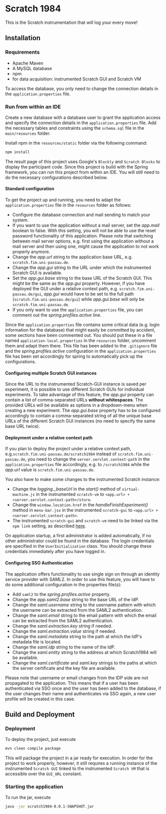 # Scratch 1984

This is the Scratch instrumentation that will log your every move!

## Installation

### Requirements

- Apache Maven
- A MySQL database
- npm
- for data acquisition: instrumented Scratch GUI and Scratch VM

To access the database, you only need to change the connection details in the `application.properties` file.

### Run from within an IDE

Create a new database with a database user to grant the application access and specify the connection details in the
`application.properties` file. Add the necessary tables and constraints using the `schema.sql` file in the
`main/resources` folder.

Install npm in the `resources/static` folder via the following command:
```bash
npm install
```
The result page of this project uses Google's `Blockly` and `Scratch Blocks` to display the participant code. Since this
project is build with the Spring framework, you can run this project from within an IDE. You will still need to do the
necessary configurations described below.

#### Standard configuration

To get the project up and running, you need to adapt the `application.properties` file in the `resources` folder as
follows:
- Configure the database connection and mail sending to match your system.
- If you want to use the application without a mail server, set the *app.mail* boolean to false. With this setting,
  you will not be able to use the reset password functionality of this application. Please note that switching between
  mail server options, e.g. first using the application without a mail server and then using one, might cause the
  application to not work properly anymore.
- Change the *app.url* string to the application base URL, e.g. `scratch.fim.uni-passau.de`.
- Change the *app.gui* string to the URL under which the instrumented Scratch GUI is available.
- Set the *app.gui.base* string to the base URL of the Scratch GUI. This might be the same as the *app.gui* property.
  However, if you have deployed the GUI under a relative context path, e.g. `scratch.fim.uni-passau.de/gui`, *app.gui*
  would have to be set to the full path (`scratch.fim.uni-passau.de/gui`) while *app.gui.base* will only be
  `scratch.fim.uni-passau.de`.
- If you only want to use the `application.properties` file, you can comment out the *spring.profiles.active* line.

Since the `application.properties` file contains some critical data (e.g. login information for the database) that might
easily be committed by accident, some sections have been commented out. You should put these in a file named
`application-local.properties` in the `resources` folder, uncomment them and adapt them there. This file has been added
to the `.gitignore` file and the *spring.profiles.active* configuration in the `application.properties` file has been
set accordingly for spring to automatically pick up the configurations.

#### Configuring multiple Scratch GUI instances

Since the URL to the instrumented Scratch-GUI instance is saved per experiment, it is possible to use different Scratch
GUIs for individual experiments. To take advantage of this feature, the *app.gui* property can contain a list of
comma-separated URLs **without whitespaces**. The provided URLs will be available as options in a dropdown-menu when
creating a new experiment. The *app.gui.base* property has to be configured accordingly to contain a comma-separated
string of all the unique base URLs of the different Scratch GUI instances (no need to specify the same base URL twice).

#### Deployment under a relative context path

If you plan to deploy the project under a relative context path, e.g.`scratch.fim.uni-passau.de/scratch1984` instead of
`scratch.fim.uni-passau.de`, you need to change the `server.servlet.context-path` in the `application.properties` file
accordingly, e.g. to `/scratch1984` while the *app.url* value is `scratch.fim.uni-passau.de`.

You also have to make some changes to the instrumented Scratch instance:
- Change the *logging._baseUrl* in the *start()* method of `virtual-machine.js` in the instrumented `scratch-vm` to
  `<app.url> + <server.servlet.context-path>/store`.
- Change the `window.location.href` in the *handleFinishExperiment()* method in `menu-bar.jsx` in the instrumented
  `scratch-gui` to `<app.url> + <server.servlet.context-path>`.
- The instrumented `scratch-gui` and `scratch-vm` need to be linked via the `npm link` setting, as described
  [here](https://github.com/LLK/scratch-gui/wiki/Getting-Started).

On application startup, a first administrator is added automatically, if no other administrator could be found in the
database. The login credentials are specified in the `UserInitialization` class. You should change these credentials
immediately after you have logged in.

#### Configuring SSO Authentication

The application offers functionality to use single sign on through an identity service provider with SAML2. In order to
use this feature, you will have to do some additional configuration in the properties file(s):
- Add `saml2` to the *spring.profiles.active* property.
- Change the *app.saml2.base* string to the base URL of the IdP.
- Change the *saml.username* string to the username pattern with which the username can be extracted from the SAML2
authentication.
- Change the *saml.email* string to the email pattern with which the email can be extracted from the SAML2
authentication.
- Change the *saml.extraction.key* string if needed.
- Change the *saml.extraction.value* string if needed.
- Change the *saml.metadata* string to the path at which the IdP's metadata file is located.
- Change the *saml.idp* string to the name of the IdP.
- Change the *saml.entity* string to the address at which Scratch1984 will be available.
- Change the *saml.certificate* and *saml.key* strings to the paths at which the server certificate and the key file are
available.

Please note that username or email changes from the IDP side are not propagated to the application. This means that if a
user has been authenticated via SSO once and the user has been added to the database, if the user changes their name and
authenticates via SSO again, a new user profile will be created in this case.

## Build and Deployment

### Deployment
To deploy the project, just execute
```bash
mvn clean compile package
```
This will package the project in a jar ready for execution. In order for the project to work properly, however, it still
requires a running instance of the instrumented `Scratch GUI` linked to the instrumented `Scratch VM` that is accessible
over the `GUI_URL` constant.

### Starting the application

To run the jar, execute
```bash
java -jar scratch1984-0.0.1-SNAPSHOT.jar
```
